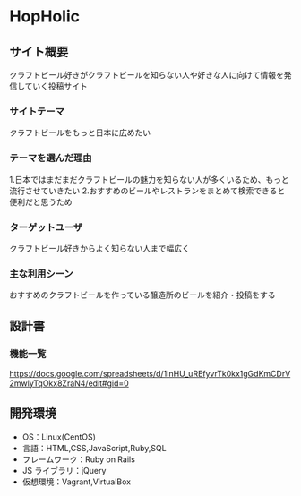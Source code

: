 # HopHolic

## サイト概要

クラフトビール好きがクラフトビールを知らない人や好きな人に向けて情報を発信していく投稿サイト

### サイトテーマ

クラフトビールをもっと日本に広めたい

### テーマを選んだ理由

1.日本ではまだまだクラフトビールの魅力を知らない人が多くいるため、もっと流行させていきたい 
2.おすすめのビールやレストランをまとめて検索できると便利だと思うため

### ターゲットユーザ

クラフトビール好きからよく知らない人まで幅広く

### 主な利用シーン

おすすめのクラフトビールを作っている醸造所のビールを紹介・投稿をする

## 設計書

### 機能一覧

https://docs.google.com/spreadsheets/d/1InHU_uREfyvrTk0kx1gGdKmCDrV2mwlyTqOkx8ZraN4/edit#gid=0

## 開発環境

- OS：Linux(CentOS)
- 言語：HTML,CSS,JavaScript,Ruby,SQL
- フレームワーク：Ruby on Rails
- JS ライブラリ：jQuery
- 仮想環境：Vagrant,VirtualBox
